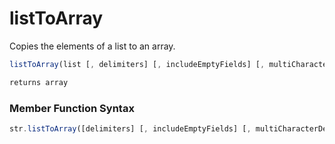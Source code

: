 # listToArray

 Copies the elements of a list to an array.

```javascript
listToArray(list [, delimiters] [, includeEmptyFields] [, multiCharacterDelimiter])
```

```javascript
returns array
```
### Member Function Syntax

```javascript
str.listToArray([delimiters] [, includeEmptyFields] [, multiCharacterDelimiter])
```
